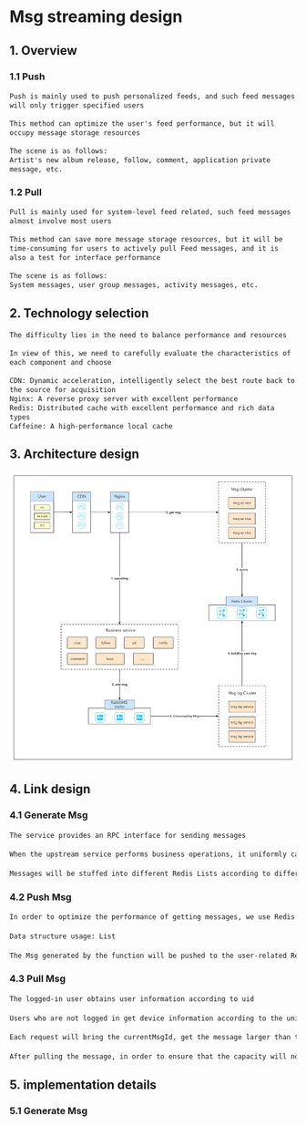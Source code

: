 # Msg streaming design

## 1. Overview

### 1.1 Push

```
Push is mainly used to push personalized feeds, and such feed messages will only trigger specified users

This method can optimize the user's feed performance, but it will occupy message storage resources

The scene is as follows:
Artist's new album release, follow, comment, application private message, etc.
```

### 1.2 Pull

```
Pull is mainly used for system-level feed related, such feed messages almost involve most users

This method can save more message storage resources, but it will be time-consuming for users to actively pull Feed messages, and it is also a test for interface performance

The scene is as follows:
System messages, user group messages, activity messages, etc.
```

## 2. Technology selection

```
The difficulty lies in the need to balance performance and resources

In view of this, we need to carefully evaluate the characteristics of each component and choose

CDN: Dynamic acceleration, intelligently select the best route back to the source for acquisition
Nginx: A reverse proxy server with excellent performance
Redis: Distributed cache with excellent performance and rich data types
Caffeine: A high-performance local cache
```

## 3. Architecture design

![Msg streaming design](../Material/image/Msg%20streaming%20design.png)

## 4. Link design

### 4.1 Generate Msg

```markdown
The service provides an RPC interface for sending messages

When the upstream service performs business operations, it uniformly calls this interface to send messages

Messages will be stuffed into different Redis Lists according to different business types
```

### 4.2 Push Msg

```markdown
In order to optimize the performance of getting messages, we use Redis to store user messages

Data structure usage: List

The Msg generated by the function will be pushed to the user-related Redis key

```

### 4.3 Pull Msg

```markdown
The logged-in user obtains user information according to uid

Users who are not logged in get device information according to the unique code of the device

Each request will bring the currentMsgId, get the message larger than the MsgId, and delete the message smaller than the MsgId

After pulling the message, in order to ensure that the capacity will not grow all the time, the message list will also be trimmed
```

## 5. implementation details

### 5.1 Generate Msg








